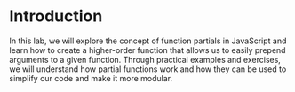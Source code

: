 # Introduction

In this lab, we will explore the concept of function partials in JavaScript and learn how to create a higher-order function that allows us to easily prepend arguments to a given function. Through practical examples and exercises, we will understand how partial functions work and how they can be used to simplify our code and make it more modular.
